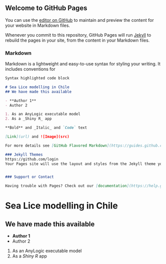 ## Welcome to GitHub Pages

You can use the [editor on GitHub](https://github.com/CrawfordRevie/Chile_SeaLice/edit/master/README.md) to maintain and preview the content for your website in Markdown files.

Whenever you commit to this repository, GitHub Pages will run [Jekyll](https://jekyllrb.com/) to rebuild the pages in your site, from the content in your Markdown files.

### Markdown

Markdown is a lightweight and easy-to-use syntax for styling your writing. It includes conventions for

```markdown
Syntax highlighted code block

# Sea Lice modelling in Chile
## We have made this available

- **Author 1**
- Author 2

1. As an AnyLogic executable model
2. As a _Shiny R_ app

**Bold** and _Italic_ and `Code` text

[Link](url) and ![Image](src)

For more details see [GitHub Flavored Markdown](https://guides.github.com/features/mastering-markdown/).

### Jekyll Themes
https://github.com/login
Your Pages site will use the layout and styles from the Jekyll theme you have selected in your [repository settings](https://github.com/CrawfordRevie/Chile_SeaLice/settings). The name of this theme is saved in the Jekyll `_config.yml` configuration file.


### Support or Contact

Having trouble with Pages? Check out our [documentation](https://help.github.com/categories/github-pages-basics/) or [contact support](https://github.com/contact) and we’ll help you sort it out.


```

# Sea Lice modelling in Chile
## We have made this available

- **Author 1**
- Author 2

1. As an AnyLogic executable model
2. As a _Shiny R_ app



